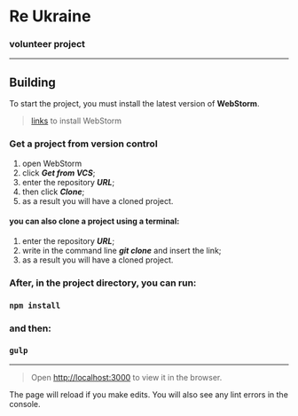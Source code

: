 # Re Ukraine
### volunteer project
____
## Building
To start the project, you must  install the latest version of **WebStorm**.
> [links](https://www.jetbrains.com/webstorm/) to install WebStorm

### Get a project from version control
1. open WebStorm 
2. click ***Get from VCS***;
4. enter the repository ***URL***;
5. then click ***Clone***;
6. as a result you will have a cloned project.

#### you can also clone a project using a terminal:
1. enter the repository ***URL***;
2. write in the command line ***git clone*** and insert the link;
3. as a result you will have a cloned project.

### After, in the project directory, you can run:
### `npm install`
### and then:
### `gulp`
____
> Open [http://localhost:3000](http://localhost:3000) to view it in the browser.

The page will reload if you make edits.
You will also see any lint errors in the console.

